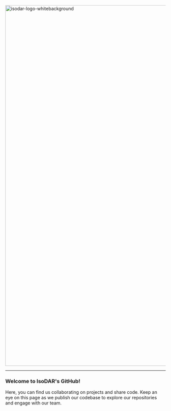 <img width="1136" alt="isodar-logo-whitebackground" src="https://github.com/user-attachments/assets/2f44fc33-ade6-4044-94cf-48a8a06dd9c4">

---

### Welcome to IsoDAR's GitHub!

Here, you can find us collaborating on projects and share code. Keep an eye on this page as we publish our codebase to explore our repositories and engage with our team.

<!--

**Here are some ideas to get you started:**

🙋‍♀️ A short introduction - what is your organization all about?
🌈 Contribution guidelines - how can the community get involved?
👩‍💻 Useful resources - where can the community find your docs? Is there anything else the community should know?
🍿 Fun facts - what does your team eat for breakfast?
🧙 Remember, you can do mighty things with the power of [Markdown](https://docs.github.com/github/writing-on-github/getting-started-with-writing-and-formatting-on-github/basic-writing-and-formatting-syntax)
-->
